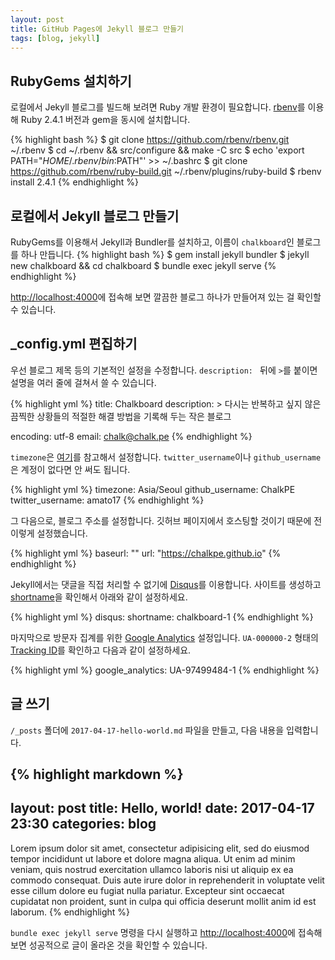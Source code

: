 ```yaml
---
layout: post
title: GitHub Pages에 Jekyll 블로그 만들기
tags: [blog, jekyll]
---
```


## RubyGems 설치하기
로컬에서 Jekyll 블로그를 빌드해 보려면 Ruby 개발 환경이 필요합니다. [rbenv](https://github.com/rbenv/rbenv)를 이용해 Ruby 2.4.1 버전과 gem을 동시에 설치합니다.

{% highlight bash %}
$ git clone https://github.com/rbenv/rbenv.git ~/.rbenv
$ cd ~/.rbenv && src/configure && make -C src
$ echo 'export PATH="$HOME/.rbenv/bin:$PATH"' >> ~/.bashrc
$ git clone https://github.com/rbenv/ruby-build.git ~/.rbenv/plugins/ruby-build
$ rbenv install 2.4.1
{% endhighlight %}

## 로컬에서 Jekyll 블로그 만들기
RubyGems를 이용해서 Jekyll과 Bundler를 설치하고, 이름이 `chalkboard`인 블로그를 하나 만듭니다.
{% highlight bash %}
$ gem install jekyll bundler
$ jekyll new chalkboard && cd chalkboard
$ bundle exec jekyll serve
{% endhighlight %}

<http://localhost:4000>에 접속해 보면 깔끔한 블로그 하나가 만들어져 있는 걸 확인할 수 있습니다.

## \_config.yml 편집하기
우선 블로그 제목 등의 기본적인 설정을 수정합니다. `description: ` 뒤에 `>`를 붙이면 설명을 여러 줄에 걸쳐서 쓸 수 있습니다.

{% highlight yml %}
title: Chalkboard
description: >
  다시는 반복하고 싶지 않은 끔찍한 상황들의
  적절한 해결 방법을 기록해 두는 작은 블로그

encoding: utf-8
email: chalk@chalk.pe
{% endhighlight %}

`timezone`은 [여기](https://en.wikipedia.org/wiki/List_of_tz_database_time_zones)를 참고해서 설정합니다. `twitter_username`이나 `github_username`은 계정이 없다면 안 써도 됩니다.

{% highlight yml %}
timezone: Asia/Seoul
github_username: ChalkPE
twitter_username: amato17
{% endhighlight %}

그 다음으로, 블로그 주소를 설정합니다. 깃허브 페이지에서 호스팅할 것이기 때문에 전 이렇게 설정했습니다.

{% highlight yml %}
baseurl: ""
url: "https://chalkpe.github.io"
{% endhighlight %}

Jekyll에서는 댓글을 직접 처리할 수 없기에 [Disqus](https://disqus.com/admin/create/)를 이용합니다. 사이트를 생성하고 [shortname](https://help.disqus.com/customer/portal/articles/466208)을 확인해서 아래와 같이 설정하세요.

{% highlight yml %}
disqus:
  shortname: chalkboard-1
{% endhighlight %}

마지막으로 방문자 집계를 위한 [Google Analytics](http://analytics.google.com/) 설정입니다. `UA-000000-2` 형태의 [Tracking ID](https://support.google.com/analytics/answer/1008080)를 확인하고 다음과 같이 설정하세요.

{% highlight yml %}
google_analytics: UA-97499484-1
{% endhighlight %}

## 글 쓰기
`/_posts` 폴더에 `2017-04-17-hello-world.md` 파일을 만들고, 다음 내용을 입력합니다.

{% highlight markdown %}
---
layout: post
title: Hello, world!
date: 2017-04-17 23:30
categories: blog
---

Lorem ipsum dolor sit amet, consectetur adipisicing elit, sed do eiusmod tempor incididunt ut labore et dolore magna aliqua. Ut enim ad minim veniam, quis nostrud exercitation ullamco laboris nisi ut aliquip ex ea commodo consequat. Duis aute irure dolor in reprehenderit in voluptate velit esse cillum dolore eu fugiat nulla pariatur. Excepteur sint occaecat cupidatat non proident, sunt in culpa qui officia deserunt mollit anim id est laborum.
{% endhighlight %}

`bundle exec jekyll serve` 명령을 다시 실행하고 <http://localhost:4000>에 접속해 보면 성공적으로 글이 올라온 것을 확인할 수 있습니다.

